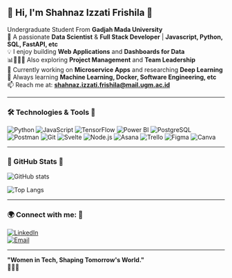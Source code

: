 ## 🌸 Hi, I'm **Shahnaz Izzati Frishila** 🐇  
Undergraduate Student From **Gadjah Mada University**  
🚀 A passionate **Data Scientist** & **Full Stack Developer** | **Javascript, Python, SQL, FastAPI, etc**  
💡 I enjoy building **Web Applications** and **Dashboards for Data**  
📊💼👩‍💼 Also exploring **Project Management** and **Team Leadership**  
🔧 Currently working on **Microservice Apps** and researching **Deep Learning**  
🌱 Always learning **Machine Learning, Docker, Software Engineering, etc**  
📫 Reach me at: **shahnaz.izzati.frishila@mail.ugm.ac.id**  

---

### 🛠️ Technologies & Tools 🐾  

![Python](https://img.shields.io/badge/-Python-ff69b4?style=flat&logo=python)
![JavaScript](https://img.shields.io/badge/-JavaScript-ffb6c1?style=flat&logo=javascript)
![TensorFlow](https://img.shields.io/badge/-TensorFlow-ff6f61?style=flat&logo=tensorflow)
![Power BI](https://img.shields.io/badge/-Power%20BI-ffa07a?style=flat&logo=powerbi)
![PostgreSQL](https://img.shields.io/badge/-PostgreSQL-ff69b4?style=flat&logo=postgresql)
![Postman](https://img.shields.io/badge/-Postman-ff7f7f?style=flat&logo=postman)
![Git](https://img.shields.io/badge/-Git-ff6eb4?style=flat&logo=git)
![Svelte](https://img.shields.io/badge/-Svelte-ff758c?style=flat&logo=svelte)
![Node.js](https://img.shields.io/badge/-Node.js-ff99cc?style=flat&logo=node.js)
![Asana](https://img.shields.io/badge/-Asana-ff69b4?style=flat&logo=asana)
![Trello](https://img.shields.io/badge/-Trello-ffc0cb?style=flat&logo=trello)
![Figma](https://img.shields.io/badge/-Figma-ffb6c1?style=flat&logo=figma)
![Canva](https://img.shields.io/badge/-Canva-ffb6c1?style=flat&logo=canva)

---

### 🐇 GitHub Stats 🌸  

![GitHub stats](https://github-readme-stats.vercel.app/api?username=shifanyaa&show_icons=true&count_private=true&title_color=ff69b4&icon_color=ff69b4&text_color=ff69b4&bg_color=fef5ff&theme=default)

![Top Langs](https://github-readme-stats.vercel.app/api/top-langs/?username=shifanyaa&layout=compact&title_color=ff69b4&text_color=ff69b4&bg_color=fef5ff&theme=default)

---

### 🌍 Connect with me: 🐰  

[![LinkedIn](https://img.shields.io/badge/-LinkedIn-ff69b4?style=flat&logo=linkedin)](https://www.linkedin.com/in/shahnaz-izzati-frishila/)  
[![Email](https://img.shields.io/badge/-Email-ffc0cb?style=flat&logo=gmail)](mailto:shahnaz.izzati.frishila@mail.ugm.ac.id)  

---

**"Women in Tech, Shaping Tomorrow's World."**  
💖🐇✨
